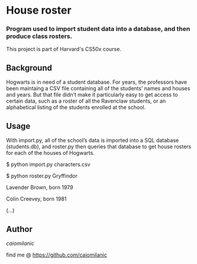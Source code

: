# House roster

### Program used to import student data into a database, and then produce class rosters.
This project is part of Harvard's CS50x course.

## Background

Hogwarts is in need of a student database. For years, the professors have been maintaing a CSV file containing all of the students’ names and houses and years. But that file didn’t make it particularly easy to get access to certain data, such as a roster of all the Ravenclaw students, or an alphabetical listing of the students enrolled at the school.


## Usage

With import.py, all of the school’s data is imported into a SQL database (students.db), and roster.py then queries that database to get house rosters for each of the houses of Hogwarts.

$ python import.py characters.csv

$ python roster.py Gryffindor



Lavender Brown, born 1979

Colin Creevey, born 1981

(...)

## Author

*caiomilanic*

find me @ https://github.com/caiomilanic
